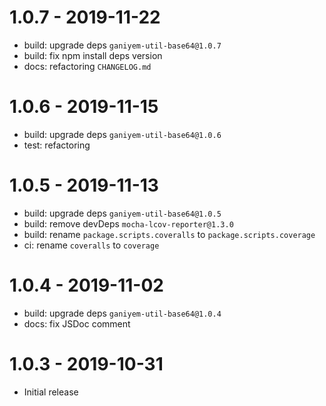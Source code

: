 # 1.0.7 - 2019-11-22

- build: upgrade deps `ganiyem-util-base64@1.0.7`
- build: fix npm install deps version
- docs: refactoring `CHANGELOG.md`

# 1.0.6 - 2019-11-15

- build: upgrade deps `ganiyem-util-base64@1.0.6`
- test: refactoring

# 1.0.5 - 2019-11-13

- build: upgrade deps `ganiyem-util-base64@1.0.5`
- build: remove devDeps `mocha-lcov-reporter@1.3.0`
- build: rename `package.scripts.coveralls` to `package.scripts.coverage`
- ci: rename `coveralls` to `coverage`

# 1.0.4 - 2019-11-02

- build: upgrade deps `ganiyem-util-base64@1.0.4`
- docs: fix JSDoc comment

# 1.0.3 - 2019-10-31

- Initial release